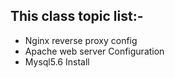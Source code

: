 ## This class topic list:-
 - Nginx reverse proxy config
 - Apache web server Configuration
 - Mysql5.6 Install

